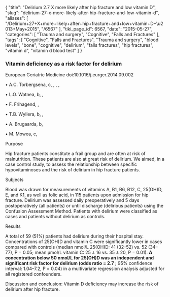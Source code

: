 {
    "title": "Delirium 2.7 X more likely after hip fracture and low vitamin D",
    "slug": "delirium-27-x-more-likely-after-hip-fracture-and-low-vitamin-d",
    "aliases": [
        "/Delirium+27+X+more+likely+after+hip+fracture+and+low+vitamin+D+\u2013+May+2015",
        "/6567"
    ],
    "tiki_page_id": 6567,
    "date": "2015-05-27",
    "categories": [
        "Trauma and surgery",
        "Cognitive",
        "Falls and Fractures"
    ],
    "tags": [
        "Cognitive",
        "Falls and Fractures",
        "Trauma and surgery",
        "blood levels",
        "bone",
        "cognitive",
        "delirium",
        "falls fractures",
        "hip fractures",
        "vitamin d",
        "vitamin d blood test"
    ]
}


### Vitamin deficiency as a risk factor for delirium

European Geriatric Medicine doi:10.1016/j.eurger.2014.09.002

•	A.C. Torbergsena, c, , , , 

•	L.O. Watnea, b, , 

•	F. Frihagend, , 

•	T.B. Wyllera, b, , 

•	A. Brugaarda, b, 

•	M. Mowea, c, 

Purpose

Hip fracture patients constitute a frail group and are often at risk of malnutrition. These patients are also at great risk of delirium. We aimed, in a case control study, to assess the relationship between specific hypovitaminoses and the risk of delirium in hip fracture patients.

Subjects

Blood was drawn for measurements of vitamins A, B1, B6, B12, C, 25(OH)D, E, and K1, as well as folic acid, in 115 patients upon admission for hip fracture. Delirium was assessed daily preoperatively and 5 days postoperatively (all patients) or until discharge (delirious patients) using the Confusion Assessment Method. Patients with delirium were classified as cases and patients without delirium as controls.

Results

A total of 59 (51%) patients had delirium during their hospital stay. Concentrations of 25(OH)D and vitamin C were significantly lower in cases compared with controls (median nmol/L 25(OH)D: 41 (32–52) vs. 52 (34–77), P = 0.05; mean μmol/L vitamin C: 25 ± 16 vs. 35 ± 20, P = 0.01).  **A concentration below 50 nmol/L for 25(OH)D was an independent and significant risk factor for delirium (odds ratio = 2.7** ; 95% confidence interval: 1.04–7.2, P = 0.04) in a multivariate regression analysis adjusted for all registered confounders.

Discussion and conclusion: Vitamin D deficiency may increase the risk of delirium after hip fracture.